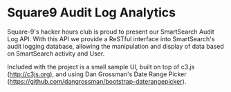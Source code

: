 Square9 Audit Log Analytics
=================

Square-9's hacker hours club is proud to present our SmartSearch Audit Log API. With this API we provide a ReSTful interface into SmartSearch's audit logging database, allowing the manipulation and display of data based on SmartSearch activity and User.

Included with the project is a small sample UI, built on top of c3.js (http://c3js.org), and using Dan Grossman's Date Range Picker (https://github.com/dangrossman/bootstrap-daterangepicker).

